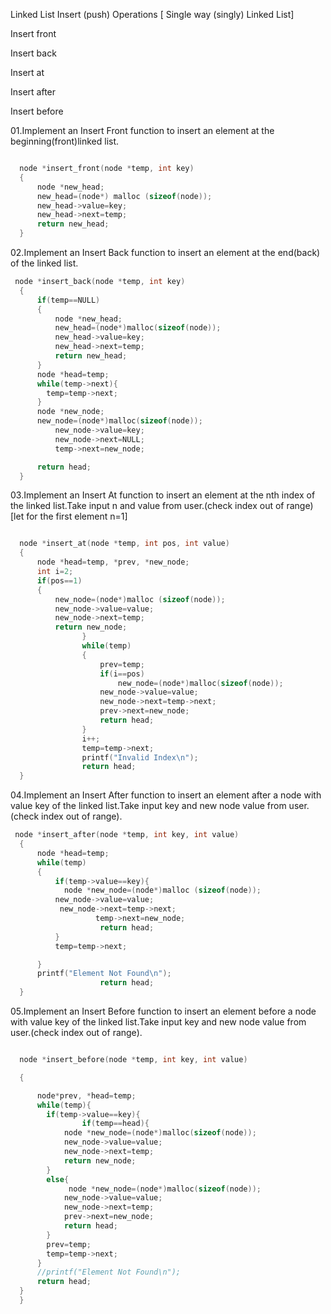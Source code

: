 Linked List  Insert (push)  Operations [ Single way (singly) Linked List]

Insert front

Insert back

Insert at

Insert after

Insert before

01.Implement an Insert Front function to insert an element at the beginning(front)linked list. 

```C  

  node *insert_front(node *temp, int key)
  {
      node *new_head;
      new_head=(node*) malloc (sizeof(node));
      new_head->value=key;
      new_head->next=temp;
      return new_head;
  }
```

02.Implement an Insert Back function to insert an element at the end(back) of the linked list. 

```C
 node *insert_back(node *temp, int key)
  {
      if(temp==NULL)
      {
          node *new_head;
          new_head=(node*)malloc(sizeof(node));
          new_head->value=key;
          new_head->next=temp;
          return new_head;
      }
      node *head=temp;
      while(temp->next){
        temp=temp->next;
      }
      node *new_node;
      new_node=(node*)malloc(sizeof(node));
          new_node->value=key;
          new_node->next=NULL;
          temp->next=new_node;

      return head;
  }
```

03.Implement an Insert At function to insert an element at the nth index of the linked list.Take input n and value from user.(check index out of range)[let for the first element n=1]

```C

  node *insert_at(node *temp, int pos, int value)
  {
      node *head=temp, *prev, *new_node;
      int i=2;
      if(pos==1)
      {
          new_node=(node*)malloc (sizeof(node));
          new_node->value=value;
          new_node->next=temp;
          return new_node;
                }
                while(temp)
                {
                    prev=temp;
                    if(i==pos)
                        new_node=(node*)malloc(sizeof(node));
                    new_node->value=value;
                    new_node->next=temp->next;
                    prev->next=new_node;
                    return head;
                }
                i++;
                temp=temp->next;
                printf("Invalid Index\n");
                return head;
  }
```

04.Implement an Insert After function to insert an element after a node with value key of the linked list.Take input key and new node value from user.(check index out of range). 

```C 
 node *insert_after(node *temp, int key, int value)
  {
      node *head=temp;
      while(temp)
      {
          if(temp->value==key){
            node *new_node=(node*)malloc (sizeof(node));
          new_node->value=value;
           new_node->next=temp->next;
                   temp->next=new_node;
                    return head;
          }
          temp=temp->next;

      }
      printf("Element Not Found\n");
                    return head;
  }

```

05.Implement an Insert Before function to insert an element before a node with value key of the linked list.Take input key and new node value from user.(check index out of range). 

```C 

  node *insert_before(node *temp, int key, int value)

  {

      node*prev, *head=temp;
      while(temp){
        if(temp->value==key){
                if(temp==head){
            node *new_node=(node*)malloc(sizeof(node));
            new_node->value=value;
            new_node->next=temp;
            return new_node;
        }
        else{
             node *new_node=(node*)malloc(sizeof(node));
            new_node->value=value;
            new_node->next=temp;
            prev->next=new_node;
            return head;
        }
        prev=temp;
        temp=temp->next;
      }
      //printf("Element Not Found\n");
      return head;
  }
  }

```
